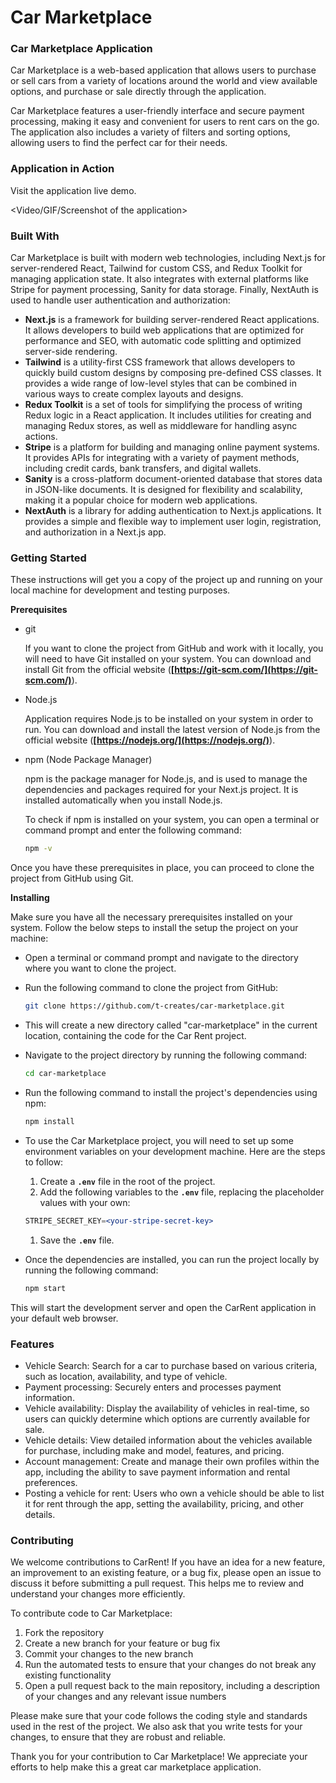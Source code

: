 # Car Marketplace

### Car Marketplace Application

Car Marketplace is a web-based application that allows users to purchase or sell cars from a variety of locations around the world and view available options, and purchase or sale directly through the application.

Car Marketplace features a user-friendly interface and secure payment processing, making it easy and convenient for users to rent cars on the go. The application also includes a variety of filters and sorting options, allowing users to find the perfect car for their needs.

### Application in Action

Visit the application live demo.

<Video/GIF/Screenshot of the application>

### Built With

Car Marketplace is built with modern web technologies, including Next.js for server-rendered React, Tailwind for custom CSS, and Redux Toolkit for managing application state. It also integrates with external platforms like Stripe for payment processing, Sanity for data storage. Finally, NextAuth is used to handle user authentication and authorization:

- **Next.js** is a framework for building server-rendered React applications. It allows developers to build web applications that are optimized for performance and SEO, with automatic code splitting and optimized server-side rendering.
- **Tailwind** is a utility-first CSS framework that allows developers to quickly build custom designs by composing pre-defined CSS classes. It provides a wide range of low-level styles that can be combined in various ways to create complex layouts and designs.
- **Redux Toolkit** is a set of tools for simplifying the process of writing Redux logic in a React application. It includes utilities for creating and managing Redux stores, as well as middleware for handling async actions.
- **Stripe** is a platform for building and managing online payment systems. It provides APIs for integrating with a variety of payment methods, including credit cards, bank transfers, and digital wallets.
- **Sanity** is a cross-platform document-oriented database that stores data in JSON-like documents. It is designed for flexibility and scalability, making it a popular choice for modern web applications.
- **NextAuth** is a library for adding authentication to Next.js applications. It provides a simple and flexible way to implement user login, registration, and authorization in a Next.js app.

### **Getting Started**

These instructions will get you a copy of the project up and running on your local machine for development and testing purposes. 

****Prerequisites****

- git
    
    If you want to clone the project from GitHub and work with it locally, you will need to have Git installed on your system. You can download and install Git from the official website (**[https://git-scm.com/](https://git-scm.com/)**).
    
- Node.js
    
    Application requires Node.js to be installed on your system in order to run. You can download and install the latest version of Node.js from the official website (**[https://nodejs.org/](https://nodejs.org/)**).
    
- npm (Node Package Manager)
    
    npm is the package manager for Node.js, and is used to manage the dependencies and packages required for your Next.js project. It is installed automatically when you install Node.js.
    
    To check if npm is installed on your system, you can open a terminal or command prompt and enter the following command:
    
    ```bash
    npm -v
    ```
    

Once you have these prerequisites in place, you can proceed to clone the project from GitHub using Git.

****Installing****

Make sure you have all the necessary prerequisites installed on your system. Follow the below steps to install the setup the project on your machine:

- Open a terminal or command prompt and navigate to the directory where you want to clone the project.
- Run the following command to clone the project from GitHub:
    
    ```bash
    git clone https://github.com/t-creates/car-marketplace.git
    ```
    
- This will create a new directory called "car-marketplace" in the current location, containing the code for the Car Rent project.
- Navigate to the project directory by running the following command:
    
    ```bash
    cd car-marketplace
    ```
    
- Run the following command to install the project's dependencies using npm:
    
    ```bash
    npm install
    ```
    
- To use the Car Marketplace project, you will need to set up some environment variables on your development machine. Here are the steps to follow:
    1. Create a **`.env`** file in the root of the project.
    2. Add the following variables to the **`.env`** file, replacing the placeholder values with your own:
    
    ```jsx
    STRIPE_SECRET_KEY=<your-stripe-secret-key>
    ```
    
    1. Save the **`.env`** file.
    
    
- Once the dependencies are installed, you can run the project locally by running the following command:
    
    ```bash
    npm start
    ```
    

This will start the development server and open the CarRent application in your default web browser.

### Features

- Vehicle Search: Search for a car to purchase based on various criteria, such as location, availability, and type of vehicle.
- Payment processing: Securely enters and processes payment information.
- Vehicle availability: Display the availability of vehicles in real-time, so users can quickly determine which options are currently available for sale.
- Vehicle details: View detailed information about the vehicles available for purchase, including make and model, features, and pricing.
- Account management: Create and manage their own profiles within the app, including the ability to save payment information and rental preferences.
- Posting a vehicle for rent: Users who own a vehicle should be able to list it for rent through the app, setting the availability, pricing, and other details.

### Contributing

We welcome contributions to CarRent! If you have an idea for a new feature, an improvement to an existing feature, or a bug fix, please open an issue to discuss it before submitting a pull request. This helps me to review and understand your changes more efficiently.

To contribute code to Car Marketplace:

1. Fork the repository
2. Create a new branch for your feature or bug fix
3. Commit your changes to the new branch
4. Run the automated tests to ensure that your changes do not break any existing functionality
5. Open a pull request back to the main repository, including a description of your changes and any relevant issue numbers

Please make sure that your code follows the coding style and standards used in the rest of the project. We also ask that you write tests for your changes, to ensure that they are robust and reliable.

Thank you for your contribution to Car Marketplace! We appreciate your efforts to help make this a great car marketplace application.
